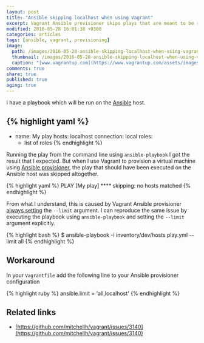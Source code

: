 ```yaml
---
layout: post
title: "Ansible skipping localhost when using Vagrant"
excerpt: Vagrant Ansible provisioner skips plays that are meant to be run on localhost. There's a simple workaround for that.
modified: 2016-05-28 16:01:38 +0300
categories: articles
tags: [ansible, vagrant, provisioning]
image:
  path: /images/2016-05-28-ansible-skipping-localhost-when-using-vagrant/cover.jpg
  thumbnail: /images/2016-05-28-ansible-skipping-localhost-when-using-vagrant/cover_thumb.jpg
  caption: "[www.vagrantup.com](https://www.vagrantup.com/assets/images/vagrant_header_background-482a12a7.png)"
comments: true
share: true
published: true
aging: true
---
```


I have a playbook which will be run on the [Ansible](https://github.com/ansible/ansible "Ansible is a simple IT automation platform") host.

{% highlight yaml %}
---
- name: My play
  hosts: localhost
  connection: local
  roles:
   - list of roles
{% endhighlight %}

Running the play from the command line using `ansible-playbook` I got the result that I expected. But when I use Vagrant to provision a virtual machine using [Ansible provisioner](https://www.vagrantup.com/docs/provisioning/ansible.html "Vagrant Ansible provisioner"), the play that should have been executed on the Ansible host was skipped altogether.

{% highlight yaml %}
PLAY [My play] ****
skipping: no hosts matched
{% endhighlight %}

From what I understand, this is caused by Vagrant Ansible provisioner [always setting](https://github.com/mitchellh/vagrant/pull/2991 "Github pull request") the `--limit` argument. I can reproduce the same issue by executing the playbook using `ansible-playbook` and setting the `--limit` argument explicitly.

{% highlight bash %}
$ ansible-playbook -i inventory/dev/hosts play.yml --limit all
{% endhighlight %}

## Workaround

In your `Vagrantfile` add the following line to your Ansible provisioner configuration

{% highlight ruby %}
ansible.limit = 'all,localhost'
{% endhighlight %}

## Related links

* [https://github.com/mitchellh/vagrant/issues/3140](https://github.com/mitchellh/vagrant/issues/3140)
